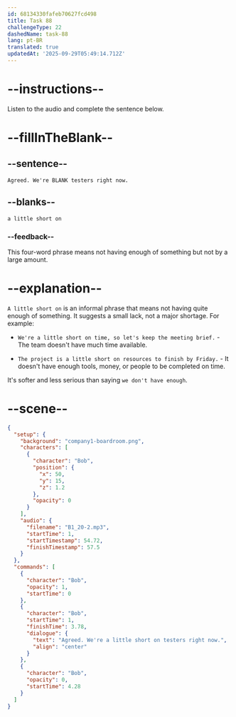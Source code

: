 ```yaml
---
id: 68134330fafeb70627fcd498
title: Task 88
challengeType: 22
dashedName: task-88
lang: pt-BR
translated: true
updatedAt: '2025-09-29T05:49:14.712Z'
---
```


<!-- (Audio) Bob: Agreed. We're a little short on testers right now. -->

# --instructions--

Listen to the audio and complete the sentence below.

# --fillInTheBlank--

## --sentence--

`Agreed. We're BLANK testers right now.`

## --blanks--

`a little short on`

### --feedback--

This four-word phrase means not having enough of something but not by a large amount.

# --explanation--

`A little short on` is an informal phrase that means not having quite enough of something. It suggests a small lack, not a major shortage. For example:

- `We're a little short on time, so let's keep the meeting brief.` - The team doesn't have much time available.

- `The project is a little short on resources to finish by Friday.` - It doesn't have enough tools, money, or people to be completed on time.

It's softer and less serious than saying `we don't have enough`.

# --scene--

```json
{
  "setup": {
    "background": "company1-boardroom.png",
    "characters": [
      {
        "character": "Bob",
        "position": {
          "x": 50,
          "y": 15,
          "z": 1.2
        },
        "opacity": 0
      }
    ],
    "audio": {
      "filename": "B1_20-2.mp3",
      "startTime": 1,
      "startTimestamp": 54.72,
      "finishTimestamp": 57.5
    }
  },
  "commands": [
    {
      "character": "Bob",
      "opacity": 1,
      "startTime": 0
    },
    {
      "character": "Bob",
      "startTime": 1,
      "finishTime": 3.78,
      "dialogue": {
        "text": "Agreed. We're a little short on testers right now.",
        "align": "center"
      }
    },
    {
      "character": "Bob",
      "opacity": 0,
      "startTime": 4.28
    }
  ]
}
```
